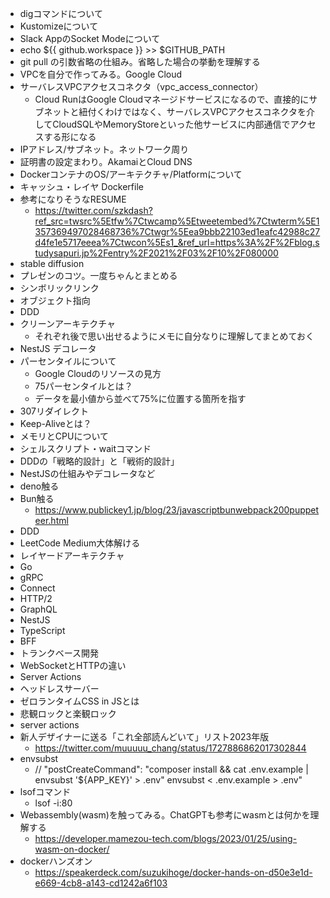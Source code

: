 - digコマンドについて
- Kustomizeについて
- Slack AppのSocket Modeについて
- echo ${{ github.workspace }} >> $GITHUB_PATH
- git pull の引数省略の仕組み。省略した場合の挙動を理解する
- VPCを自分で作ってみる。Google Cloud
- サーバレスVPCアクセスコネクタ（vpc_access_connector）
    - Cloud RunはGoogle Cloudマネージドサービスになるので、直接的にサブネットと紐付くわけではなく、サーバレスVPCアクセスコネクタを介してCloudSQLやMemoryStoreといった他サービスに内部通信でアクセスする形になる
- IPアドレス/サブネット。ネットワーク周り
- 証明書の設定まわり。AkamaiとCloud DNS
- DockerコンテナのOS/アーキテクチャ/Platformについて
- キャッシュ・レイヤ Dockerfile
- 参考になりそうなRESUME
    - https://twitter.com/szkdash?ref_src=twsrc%5Etfw%7Ctwcamp%5Etweetembed%7Ctwterm%5E1357369497028468736%7Ctwgr%5Eea9bbb22103ed1eafc42988c27d4fe1e5717eeea%7Ctwcon%5Es1_&ref_url=https%3A%2F%2Fblog.studysapuri.jp%2Fentry%2F2021%2F03%2F10%2F080000
- stable diffusion
- プレゼンのコツ。一度ちゃんとまとめる
- シンボリックリンク
- オブジェクト指向
- DDD
- クリーンアーキテクチャ
    - それぞれ後で思い出せるようにメモに自分なりに理解してまとめておく
- NestJS デコレータ
- パーセンタイルについて
    - Google Cloudのリソースの見方
    - 75パーセンタイルとは？
    - データを最小値から並べて75%に位置する箇所を指す
- 307リダイレクト
- Keep-Aliveとは？
- メモリとCPUについて
- シェルスクリプト・waitコマンド
- DDDの「戦略的設計」と「戦術的設計」
- NestJSの仕組みやデコレータなど
- deno触る
- Bun触る
    - https://www.publickey1.jp/blog/23/javascriptbunwebpack200puppeteer.html
- DDD
- LeetCode Medium大体解ける
- レイヤードアーキテクチャ
- Go
- gRPC
- Connect
- HTTP/2
- GraphQL
- NestJS
- TypeScript
- BFF
- トランクベース開発
- WebSocketとHTTPの違い
- Server Actions
- ヘッドレスサーバー
- ゼロランタイムCSS in JSとは
- 悲観ロックと楽観ロック
- server actions
- 新人デザイナーに送る「これ全部読んどいて」リスト2023年版
    - https://twitter.com/muuuuu_chang/status/1727886862017302844
- envsubst
    - // "postCreateCommand": "composer install && cat .env.example | envsubst '${APP_KEY}' > .env" envsubst < .env.example > .env"
- lsofコマンド
    - lsof -i:80
- Webassembly(wasm)を触ってみる。ChatGPTも参考にwasmとは何かを理解する
    - https://developer.mamezou-tech.com/blogs/2023/01/25/using-wasm-on-docker/
- dockerハンズオン
    - https://speakerdeck.com/suzukihoge/docker-hands-on-d50e3e1d-e669-4cb8-a143-cd1242a6f103
